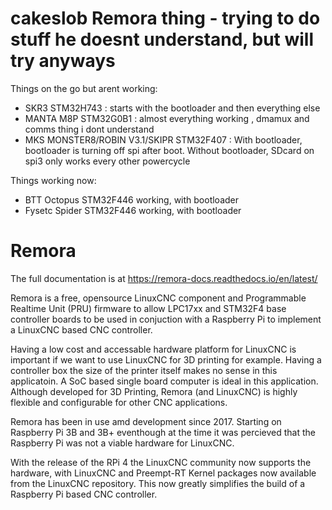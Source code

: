 # cakeslob Remora thing - trying to do stuff he doesnt understand, but will try anyways

Things on the go but arent working:
  - SKR3 STM32H743 : starts with the bootloader and then everything else
  - MANTA M8P STM32G0B1 : almost everything working , dmamux and comms thing i dont understand
  - MKS MONSTER8/ROBIN V3.1/SKIPR STM32F407 : With bootloader, bootloader is turning off spi after boot. Without bootloader, SDcard on spi3 only works every other powercycle

Things working now:
- BTT Octopus STM32F446 working, with bootloader
- Fysetc Spider STM32F446 working, with bootloader

# Remora

The full documentation is at <https://remora-docs.readthedocs.io/en/latest/>

Remora is a free, opensource LinuxCNC component and Programmable Realtime Unit (PRU) firmware to allow LPC17xx and STM32F4 base controller boards to be used in conjuction with a Raspberry Pi to implement a LinuxCNC based CNC controller.

Having a low cost and accessable hardware platform for LinuxCNC is important if we want to use LinuxCNC for 3D printing for example. Having a controller box the size of the printer itself makes no sense in this applicatoin. A SoC based single board computer is ideal in this application. Although developed for 3D Printing, Remora (and LinuxCNC) is highly flexible and configurable for other CNC applications.

Remora has been in use amd development since 2017. Starting on Raspberry Pi 3B and 3B+ eventhough at the time it was percieved that the Raspberry Pi was not a viable hardware for LinuxCNC.

With the release of the RPi 4 the LinuxCNC community now supports the hardware, with LinuxCNC and Preempt-RT Kernel packages now available from the LinuxCNC repository. This now greatly simplifies the build of a Raspberry Pi based CNC controller.
